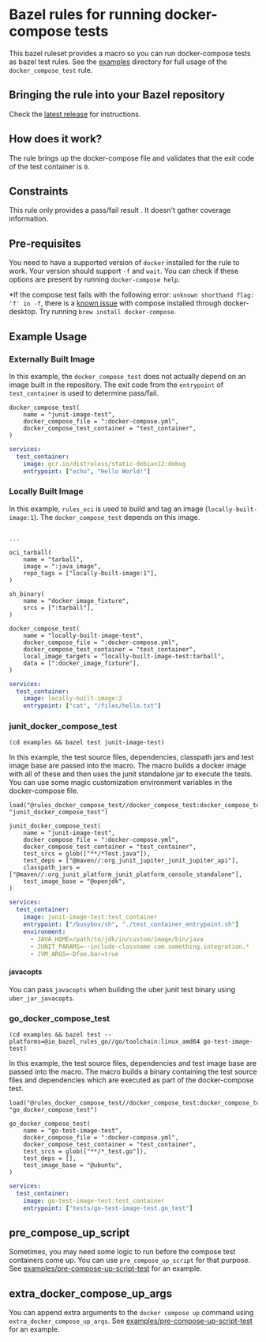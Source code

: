 # Bazel rules for running docker-compose tests

This bazel ruleset provides a macro so you can run docker-compose tests as bazel test rules. See the [examples](./examples) directory for full usage of the `docker_compose_test` rule.

## Bringing the rule into your Bazel repository

Check the [latest release](https://github.com/salesforce/rules_docker_compose_test/releases) for instructions.

## How does it work?

The rule brings up the docker-compose file and validates that the exit code of the test container is `0`.

## Constraints

This rule only provides a pass/fail result . It doesn't gather coverage information.

## Pre-requisites

You need to have a supported version of `docker` installed for the rule to work. Your version should support `-f` and `wait`. You can check if these options are present by running `docker-compose help`.

*If the compose test fails with the following error: `unknown shorthand flag: 'f' in -f`, there is a [known issue](https://github.com/docker/for-mac/issues/6876) with compose installed through docker-desktop. Try running `brew install docker-compose`.

## Example Usage

### Externally Built Image

In this example, the `docker_compose_test` does not actually depend on an image built in the repository. The exit code from the `entrypoint` of `test_container` is used to determine pass/fail.

```starlark
docker_compose_test(
    name = "junit-image-test",
    docker_compose_file = ":docker-compose.yml",
    docker_compose_test_container = "test_container",
)
```

```yaml
services:
  test_container:
    image: gcr.io/distroless/static-debian12:debug
    entrypoint: ["echo", "Hello World!"]
```

### Locally Built Image

In this example, `rules_oci` is used to build and tag an image (`locally-built-image:1`). The `docker_compose_test` depends on this image.

```starlark

...

oci_tarball(
    name = "tarball",
    image = ":java_image",
    repo_tags = ["locally-built-image:1"],
)

sh_binary(
    name = "docker_image_fixture",
    srcs = [":tarball"],
)

docker_compose_test(
    name = "locally-built-image-test",
    docker_compose_file = ":docker-compose.yml",
    docker_compose_test_container = "test_container",
    local_image_targets = "locally-built-image-test:tarball",
    data = [":docker_image_fixture"],
)
```

```yaml
services:
  test_container:
    image: locally-built-image:2
    entrypoint: ["cat", "/files/hello.txt"]
```

### junit_docker_compose_test

```
(cd examples && bazel test junit-image-test)
```

In this example, the test source files, dependencies, classpath jars and test image base are passed into the macro. The macro builds a docker image with all of these and then uses the junit standalone jar to execute the tests. You can use some magic customization environment variables in the docker-compose file.

```starlark
load("@rules_docker_compose_test//docker_compose_test:docker_compose_test.bzl", "junit_docker_compose_test")

junit_docker_compose_test(
    name = "junit-image-test",
    docker_compose_file = ":docker-compose.yml",
    docker_compose_test_container = "test_container",
    test_srcs = glob(["**/*Test.java"]),
    test_deps = ["@maven//:org_junit_jupiter_junit_jupiter_api"],
    classpath_jars = ["@maven//:org_junit_platform_junit_platform_console_standalone"],
    test_image_base = "@openjdk",
)
```

```yaml
services:
  test_container:
    image: junit-image-test:test_container
    entrypoint: ["/busybox/sh", "./test_container_entrypoint.sh"]
    environment:
      - JAVA_HOME=/path/to/jdk/in/custom/image/bin/java
      - JUNIT_PARAMS=--include-classname com.something.integration.*
      - JVM_ARGS=-Dfoo.bar=true
```

#### javacopts

You can pass `javacopts` when building the uber junit test binary using `uber_jar_javacopts`.

### go_docker_compose_test

```
(cd examples && bazel test --platforms=@io_bazel_rules_go//go/toolchain:linux_amd64 go-test-image-test)
```

In this example, the test source files, dependencies and test image base are passed into the macro. The macro builds a binary containing the test source files and dependencies which are executed as part of the docker-compose test.

```starlark
load("@rules_docker_compose_test//docker_compose_test:docker_compose_test.bzl", "go_docker_compose_test")

go_docker_compose_test(
    name = "go-test-image-test",
    docker_compose_file = ":docker-compose.yml",
    docker_compose_test_container = "test_container",
    test_srcs = glob(["**/*_test.go"]),
    test_deps = [],
    test_image_base = "@ubuntu",
)
```

```yaml
services:
  test_container:
    image: go-test-image-test:test_container
    entrypoint: ["tests/go-test-image-test.go_test"]
```

## pre_compose_up_script

Sometimes, you may need some logic to run before the compose test containers come up. You can use `pre_compose_up_script` for that purpose. See [examples/pre-compose-up-script-test](examples/pre-compose-up-script-test) for an example.

## extra_docker_compose_up_args

You can append extra arguments to the `docker compose up` command using `extra_docker_compose_up_args`. See [examples/pre-compose-up-script-test](examples/pre-compose-up-script-test) for an example.
